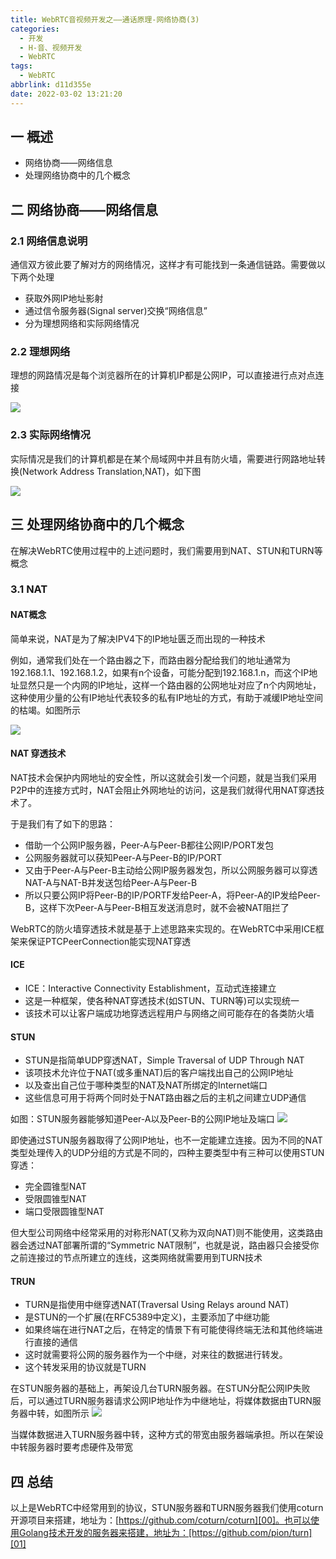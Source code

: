 ```yaml
---
title: WebRTC音视频开发之——通话原理-网络协商(3)
categories:
  - 开发
  - H-音、视频开发
  - WebRTC
tags:
  - WebRTC
abbrlink: d11d355e
date: 2022-03-02 13:21:20
---
```

## 一 概述

* 网络协商——网络信息
* 处理网络协商中的几个概念

<!--more-->

## 二 网络协商——网络信息

### 2.1 网络信息说明

通信双方彼此要了解对方的网络情况，这样才有可能找到一条通信链路。需要做以下两个处理

* 获取外网IP地址影射
* 通过信令服务器(Signal server)交换“网络信息”
* 分为理想网络和实际网络情况

### 2.2 理想网络

理想的网路情况是每个浏览器所在的计算机IP都是公网IP，可以直接进行点对点连接

![][1]

### 2.3 实际网络情况

实际情况是我们的计算机都是在某个局域网中并且有防火墙，需要进行网路地址转换(Network Address Translation,NAT)，如下图

![][2]

## 三 处理网络协商中的几个概念

在解决WebRTC使用过程中的上述问题时，我们需要用到NAT、STUN和TURN等概念

### 3.1 NAT

#### NAT概念

简单来说，NAT是为了解决IPV4下的IP地址匮乏而出现的一种技术

例如，通常我们处在一个路由器之下，而路由器分配给我们的地址通常为192.168.1.1、192.168.1.2，如果有n个设备，可能分配到192.168.1.n，而这个IP地址显然只是一个内网的IP地址，这样一个路由器的公网地址对应了n个内网地址，这种使用少量的公有IP地址代表较多的私有IP地址的方式，有助于减缓IP地址空间的枯竭。如图所示

![][3]

#### NAT 穿透技术

NAT技术会保护内网地址的安全性，所以这就会引发一个问题，就是当我们采用P2P中的连接方式时，NAT会阻止外网地址的访问，这是我们就得代用NAT穿透技术了。

于是我们有了如下的思路：

* 借助一个公网IP服务器，Peer-A与Peer-B都往公网IP/PORT发包
* 公网服务器就可以获知Peer-A与Peer-B的IP/PORT
* 又由于Peer-A与Peer-B主动给公网IP服务器发包，所以公网服务器可以穿透NAT-A与NAT-B并发送包给Peer-A与Peer-B
* 所以只要公网IP将Peer-B的IP/PORTF发给Peer-A，将Peer-A的IP发给Peer-B，这样下次Peer-A与Peer-B相互发送消息时，就不会被NAT阻拦了

WebRTC的防火墙穿透技术就是基于上述思路来实现的。在WebRTC中采用ICE框架来保证PTCPeerConnection能实现NAT穿透

#### ICE

* ICE：Interactive Connectivity Establishment，互动式连接建立
* 这是一种框架，使各种NAT穿透技术(如STUN、TURN等)可以实现统一
* 该技术可以让客户端成功地穿透远程用户与网络之间可能存在的各类防火墙

#### STUN

* STUN是指简单UDP穿透NAT，Simple Traversal of UDP Through NAT
* 该项技术允许位于NAT(或多重NAT)后的客户端找出自己的公网IP地址
* 以及查出自己位于哪种类型的NAT及NAT所绑定的Internet端口
* 这些信息可用于将两个同时处于NAT路由器之后的主机之间建立UDP通信

如图：STUN服务器能够知道Peer-A以及Peer-B的公网IP地址及端口
![][4]

即使通过STUN服务器取得了公网IP地址，也不一定能建立连接。因为不同的NAT类型处理传入的UDP分组的方式是不同的，四种主要类型中有三种可以使用STUN穿透：

* 完全圆锥型NAT
* 受限圆锥型NAT
* 端口受限圆锥型NAT

但大型公司网络中经常采用的对称形NAT(又称为双向NAT)则不能使用，这类路由器会透过NAT部署所谓的“Symmetric NAT限制”，也就是说，路由器只会接受你之前连接过的节点所建立的连线，这类网络就需要用到TURN技术

#### TRUN

* TURN是指使用中继穿透NAT(Traversal Using Relays around NAT)
* 是STUN的一个扩展(在RFC5389中定义)，主要添加了中继功能
* 如果终端在进行NAT之后，在特定的情景下有可能使得终端无法和其他终端进行直接的通信
* 这时就需要将公网的服务器作为一个中继，对来往的数据进行转发。
* 这个转发采用的协议就是TURN

在STUN服务器的基础上，再架设几台TURN服务器。在STUN分配公网IP失败后，可以通过TURN服务器请求公网IP地址作为中继地址，将媒体数据由TURN服务器中转，如图所示
![][5]

当媒体数据进入TURN服务器中转，这种方式的带宽由服务器端承担。所以在架设中转服务器时要考虑硬件及带宽

## 四 总结

以上是WebRTC中经常用到的协议，STUN服务器和TURN服务器我们使用coturn开源项目来搭建，地址为：[https://github.com/coturn/coturn][00]。也可以使用Golang技术开发的服务器来搭建，地址为：[https://github.com/pion/turn][01]


[00]:https://github.com/coturn/coturn
[01]:https://github.com/pion/turn

[1]:https://jsd.onmicrosoft.cn/gh/PGzxc/CDN/blog-webrtc/webrtc-02-net-protocol-idea.png
[2]:https://jsd.onmicrosoft.cn/gh/PGzxc/CDN/blog-webrtc/webrtc-02-net-protocol-firewall.png
[3]:https://jsd.onmicrosoft.cn/gh/PGzxc/CDN/blog-webrtc/webrtc-02-net-route-struct.png
[4]:https://jsd.onmicrosoft.cn/gh/PGzxc/CDN/blog-webrtc/webrtc-02-stun-server-through.png
[5]:https://jsd.onmicrosoft.cn/gh/PGzxc/CDN/blog-webrtc/webrtc-02-turn-traversal-relay.png